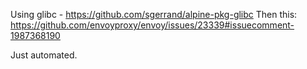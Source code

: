 Using glibc - https://github.com/sgerrand/alpine-pkg-glibc
Then this: https://github.com/envoyproxy/envoy/issues/23339#issuecomment-1987368190

Just automated.
